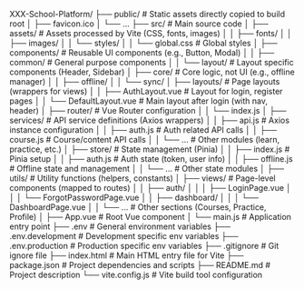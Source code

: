 XXX-School-Platform/
├── public/                   # Static assets directly copied to build root
│   ├── favicon.ico
│   └── ...
├── src/                      # Main source code
│   ├── assets/               # Assets processed by Vite (CSS, fonts, images)
│   │   ├── fonts/
│   │   ├── images/
│   │   └── styles/
│   │       └── global.css    # Global styles
│   ├── components/           # Reusable UI components (e.g., Button, Modal)
│   │   ├── common/           # General purpose components
│   │   └── layout/           # Layout specific components (Header, Sidebar)
│   ├── core/                 # Core logic, not UI (e.g., offline manager)
│   │   ├── offline/
│   │   └── sync/
│   ├── layouts/              # Page layouts (wrappers for views)
│   │   ├── AuthLayout.vue    # Layout for login, register pages
│   │   └── DefaultLayout.vue # Main layout after login (with nav, header)
│   ├── router/               # Vue Router configuration
│   │   └── index.js
│   ├── services/             # API service definitions (Axios wrappers)
│   │   ├── api.js            # Axios instance configuration
│   │   ├── auth.js           # Auth related API calls
│   │   ├── course.js         # Course/content API calls
│   │   └── ...               # Other modules (learn, practice, etc.)
│   ├── store/                # State management (Pinia)
│   │   ├── index.js          # Pinia setup
│   │   ├── auth.js           # Auth state (token, user info)
│   │   ├── offline.js        # Offline state and management
│   │   └── ...               # Other state modules
│   ├── utils/                # Utility functions (helpers, constants)
│   ├── views/                # Page-level components (mapped to routes)
│   │   ├── auth/
│   │   │   ├── LoginPage.vue
│   │   │   └── ForgotPasswordPage.vue
│   │   ├── dashboard/
│   │   │   └── DashboardPage.vue
│   │   └── ...               # Other sections (Courses, Practice, Profile)
│   ├── App.vue               # Root Vue component
│   └── main.js               # Application entry point
├── .env                      # General environment variables
├── .env.development          # Development specific env variables
├── .env.production           # Production specific env variables
├── .gitignore                # Git ignore file
├── index.html                # Main HTML entry file for Vite
├── package.json              # Project dependencies and scripts
├── README.md                 # Project description
└── vite.config.js            # Vite build tool configuration